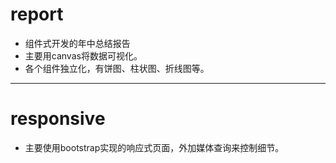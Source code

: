 # report
- 组件式开发的年中总结报告
- 主要用canvas将数据可视化。
- 各个组件独立化，有饼图、柱状图、折线图等。

---

# responsive
- 主要使用bootstrap实现的响应式页面，外加媒体查询来控制细节。
